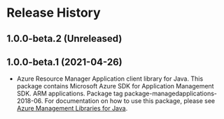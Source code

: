# Release History

## 1.0.0-beta.2 (Unreleased)


## 1.0.0-beta.1 (2021-04-26)

- Azure Resource Manager Application client library for Java. This package contains Microsoft Azure SDK for Application Management SDK. ARM applications. Package tag package-managedapplications-2018-06. For documentation on how to use this package, please see [Azure Management Libraries for Java](https://aka.ms/azsdk/java/mgmt).